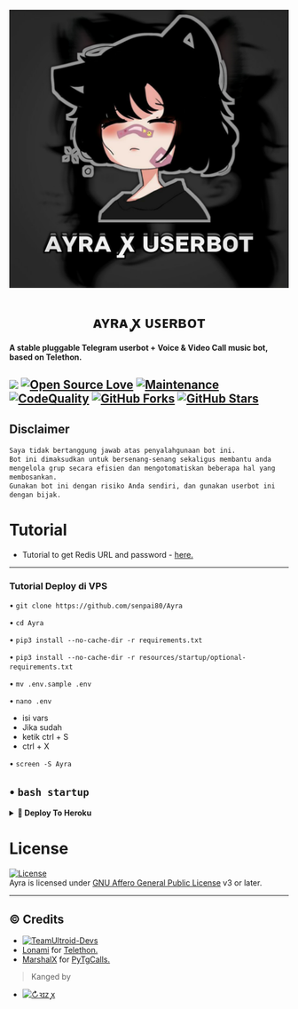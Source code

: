<p align="center">
  <img src="./resources/extras/logo.jpg" alt="Ayra Logo">
</p>
<h1 align="center">
  <b>ᴀʏʀᴀ ꭙ ᴜꜱᴇʀʙᴏᴛ​</b>
</h1>

<b>A stable pluggable Telegram userbot + Voice & Video Call music bot, based on Telethon.</b>

<a href="https://github.com/senpai80/Ayra/commits"> <img src="https://img.shields.io/github/last-commit/senpai80/Ayra?color=red&logo=github&logoColor=blue&style=for-the-badge" /></a>
[![Open Source Love](https://badges.frapsoft.com/os/v2/open-source.png?v=103)](https://github.com/senpai80/Ayra)
[![Maintenance](https://img.shields.io/badge/Maintained%3F-Yes-blue)](https://GitHub.com/senpai80/Ayra/graphs/commit-activity)
[![CodeQuality](https://img.shields.io/codacy/grade/a723cb464d5a4d25be3152b5d71de82d?color=blue&logo=codacy)](https://app.codacy.com/gh/senpai80/Ayra/dashboard)
[![GitHub Forks](https://img.shields.io/github/forks/senpai80/Ayra?&logo=github)](https://github.com/senpai80/Ayra/fork)
[![GitHub Stars](https://img.shields.io/github/stars/senpai80/Ayra?&logo=github)](https://github.com/senpai80/Ayra/stargazers)
----

## Disclaimer

```
Saya tidak bertanggung jawab atas penyalahgunaan bot ini.
Bot ini dimaksudkan untuk bersenang-senang sekaligus membantu anda
mengelola grup secara efisien dan mengotomatiskan beberapa hal yang membosankan.
Gunakan bot ini dengan risiko Anda sendiri, dan gunakan userbot ini dengan bijak.
```

# Tutorial 
- Tutorial to get Redis URL and password - [here.](./resources/extras/redistut.md)
---

### Tutorial Deploy di VPS


 • `git clone https://github.com/senpai80/Ayra`

 • `cd Ayra`

 • `pip3 install --no-cache-dir -r requirements.txt`
 
 • `pip3 install --no-cache-dir -r resources/startup/optional-requirements.txt`

 • `mv .env.sample .env`

 • `nano .env`
  - isi vars
  - Jika sudah 
  - ketik ctrl + S
  - ctrl + X

 • `screen -S Ayra`

 • `bash startup`
---

<details>
<summary><b>🔗 Deploy To Heroku</b></summary>
<br>

<p><a href="https://heroku.com/deploy?template=https://github.com/senpai80/Ayra"><img src="https://img.shields.io/badge/BUAT DI-HEROKU-aqua?style=plastic&logo=heroku&logoColor=gold"width="300" /></a></p>

</details>

# License
[![License](https://www.gnu.org/graphics/agplv3-155x51.png)](LICENSE)   
Ayra is licensed under [GNU Affero General Public License](https://www.gnu.org/licenses/agpl-3.0.en.html) v3 or later.

---

## © Credits
* [![TeamUltroid-Devs](https://img.shields.io/static/v1?label=Teamultroid&message=devs&color=critical)](https://t.me/UltroidDevs)
* [Lonami](https://github.com/LonamiWebs/) for [Telethon.](https://github.com/LonamiWebs/Telethon)
* [MarshalX](https://github.com/MarshalX) for [PyTgCalls.](https://github.com/MarshalX/tgcalls)

> Kanged by
* [![↻ꝛɪᴢ ꭙ](https://img.shields.io/static/v1?label=↻ꝛɪᴢ&message=ꭙ&color=critical)](https://t.me/riizzvbss)
